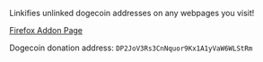 Linkifies unlinked dogecoin addresses on any webpages you visit!

[Firefox Addon Page](https://addons.mozilla.org/en-US/firefox/addon/autodogeanywhere/)

Dogecoin donation address: `DP2JoV3Rs3CnNquor9Kx1A1yVaW6WLStRm`
